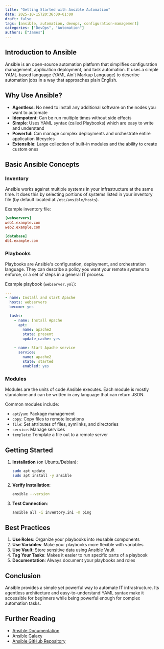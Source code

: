 ```yaml
---
title: "Getting Started with Ansible Automation"
date: 2025-10-15T20:36:00+01:00
draft: false
tags: [ansible, automation, devops, configuration-management]
categories: ["DevOps", "Automation"]
authors: ["James"]
---
```


## Introduction to Ansible

Ansible is an open-source automation platform that simplifies configuration management, application deployment, and task automation. It uses a simple YAML-based language (YAML Ain't Markup Language) to describe automation jobs in a way that approaches plain English.

## Why Use Ansible?

- **Agentless**: No need to install any additional software on the nodes you want to automate
- **Idempotent**: Can be run multiple times without side effects
- **Simple**: Uses YAML syntax (called Playbooks) which are easy to write and understand
- **Powerful**: Can manage complex deployments and orchestrate entire application lifecycles
- **Extensible**: Large collection of built-in modules and the ability to create custom ones

## Basic Ansible Concepts

### Inventory

Ansible works against multiple systems in your infrastructure at the same time. It does this by selecting portions of systems listed in your inventory file (by default located at `/etc/ansible/hosts`).

Example inventory file:

```ini
[webservers]
web1.example.com
web2.example.com

[database]
db1.example.com
```

### Playbooks

Playbooks are Ansible's configuration, deployment, and orchestration language. They can describe a policy you want your remote systems to enforce, or a set of steps in a general IT process.

Example playbook (`webserver.yml`):

```yaml
---
- name: Install and start Apache
  hosts: webservers
  become: yes
  
  tasks:
    - name: Install Apache
      apt:
        name: apache2
        state: present
        update_cache: yes
    
    - name: Start Apache service
      service:
        name: apache2
        state: started
        enabled: yes
```

### Modules

Modules are the units of code Ansible executes. Each module is mostly standalone and can be written in any language that can return JSON.

Common modules include:
- `apt`/`yum`: Package management
- `copy`: Copy files to remote locations
- `file`: Set attributes of files, symlinks, and directories
- `service`: Manage services
- `template`: Template a file out to a remote server

## Getting Started

1. **Installation** (on Ubuntu/Debian):
   ```bash
   sudo apt update
   sudo apt install -y ansible
   ```

2. **Verify Installation**:
   ```bash
   ansible --version
   ```

3. **Test Connection**:
   ```bash
   ansible all -i inventory.ini -m ping
   ```

## Best Practices

1. **Use Roles**: Organize your playbooks into reusable components
2. **Use Variables**: Make your playbooks more flexible with variables
3. **Use Vault**: Store sensitive data using Ansible Vault
4. **Tag Your Tasks**: Makes it easier to run specific parts of a playbook
5. **Documentation**: Always document your playbooks and roles

## Conclusion

Ansible provides a simple yet powerful way to automate IT infrastructure. Its agentless architecture and easy-to-understand YAML syntax make it accessible for beginners while being powerful enough for complex automation tasks.

## Further Reading

- [Ansible Documentation](https://docs.ansible.com/)
- [Ansible Galaxy](https://galaxy.ansible.com/)
- [Ansible GitHub Repository](https://github.com/ansible/ansible)
